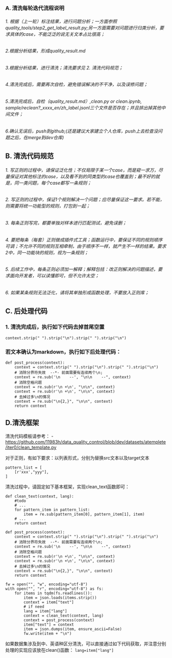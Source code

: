 ### A. 清洗每轮迭代流程说明

###### 1. 根据（上一轮）标注结果，进行问题分析；一方面参照quality_tools/step2_get_label_result.py;另一方面需要对问题进行归类分析，要求具体的case，不能泛泛的说无关文本占比很高；

###### 2.根据分析结果，形成quality_result.md

###### 3.根据分析结果，进行清洗；清洗要求见 2. 清洗代码规范；

###### 4.清洗完成后，需要再次自检，避免错误解决的不干净，以及误修问题；

###### 5.清洗完成后，自检（quality_result.md）,clean.py or clean.ipynb, sample/reclean?_xxxx_en/zh_label.jsonl三个文件是否存在；并且排出掉其他中间文件；

###### 6.确认无误后，push到github;(还是建议大家建立个人仓库，push上去检查没问题之后，在merge到dev仓库)

## B. 清洗代码规范

###### 1. 写正则的过程中，请保证泛化性；不仅局限于某一个case，而是窥一求万，尽量保证对其他标注的case，以及看不到的同类型的case也覆盖到；最不好的就是，同一类问题，每个case都写一条规则；

###### 2. 写正则的过程中，保证1个规则解决一个问题；应尽量保证这一要求。若不能，则需要将统一功能型的规则，打包到一起；

###### 3. 每条正则写完，都要单独对样本进行匹配测试，避免误删；

###### 4. 要把每条（每套）正则做成插件式工具；函数运行中，要保证不同的规则顺序可调；不允许不同的规则互相牵制，由于顺序不一样，就产生不一样的结果。要求2中，同一功能块的规则，视为一条规则；

###### 5. 后续工作中，每条正则必须加一解释；解释包括：改正则解决的问题描述，要求面向开发者，可以读懂即可，但不允许太空；

###### 6. 如果某条规则无法泛化，请将其单独形成函数处理，不要放入正则库；


## C. 后处理代码

### 1. 清洗完成后，执行如下代码去掉首尾空置

```
context.strip(" ").strip("\n").strip(" ").strip("\n")
```

### 若文本确认为markdown，执行如下后处理代码：
```
def post_process(context):
    context = context.strip(" ").strip("\n").strip(" ").strip("\n")
    # 消除分界符失效  --*- 前面需要有连续两个\n;
    context = re.sub('\n    --', "\n\n    --", context)
    # 消除空格问题
    context = re.sub(r'\n +\n', "\n\n", context)
    context = re.sub(r'\n +\n', "\n\n", context)
    # 去掉过多\n的情况
    context = re.sub("\n{2,}", "\n\n", context)
    return context
```

## D.清洗框架
清洗代码模板请参考：
     - https://github.com/11983h/data_quality_control/blob/dev/datasets/atemplete/iter0/clean_template.py

对于正则，有如下要求：以列表形式，分别为替换src文本以及target文本
```
pattern_list = [
    [r'xxx',"yyy"],
]
```
清洗过程中，请固定如下基本框架，实现clean_text函数即可：
```
def clean_text(context, lang):
    #todo
    # ...
    for pattern_item in pattern_list:
        item = re.sub(pattern_item[0], pattern_item[1], item)
    # ...
    return context

def post_process(context):
    context = context.strip(" ").strip("\n").strip(" ").strip("\n")
    # 消除分界符失效  --*- 前面需要有连续两个\n;
    context = re.sub('\n    --', "\n\n    --", context)
    # 消除空格问题
    context = re.sub(r'\n +\n', "\n\n", context)
    context = re.sub(r'\n +\n', "\n\n", context)
    # 去掉过多\n的情况
    context = re.sub("\n{2,}", "\n\n", context)
    return context

fw = open("", "w", encoding="utf-8")
with open("", "r", encoding="utf-8") as fs:
    for items in tqdm(fs.readlines()):
        item = json.loads(items.strip())
        context = item["text"]
        # if need
        lang = item["lang"]
        context = clean_text(context, lang)
        context = post_process(context)
        item["text"] = context
        item = json.dumps(item, ensure_ascii=False)
        fw.write(item + "\n")
```
如果数据集涉及到中、英语种区分清洗，可以直接通过如下代码获取，并注意分别处理的实现应该放在clean()函数：
```lang=item["lang"]```
